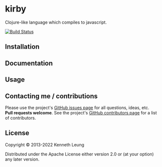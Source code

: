 # kirby

Clojure-like language which compiles to javascript.

[![Build Status](https://travis-ci.org/llnek/kirby.svg?branch=master)](https://travis-ci.org/llnek/kirby)


## Installation


## Documentation


## Usage



## Contacting me / contributions

Please use the project's [GitHub issues page] for all questions, ideas, etc. **Pull requests welcome**. See the project's [GitHub contributors page] for a list of contributors.

## License

Copyright © 2013-2022 Kenneth Leung

Distributed under the Apache License either version 2.0 or (at
your option) any later version.

<!--- links (repos) -->
[CHANGELOG]: https://github.com/llnek/kirby/releases
[GitHub issues page]: https://github.com/llnek/kirby/issues
[GitHub contributors page]: https://github.com/llnek/kirby/graphs/contributors



